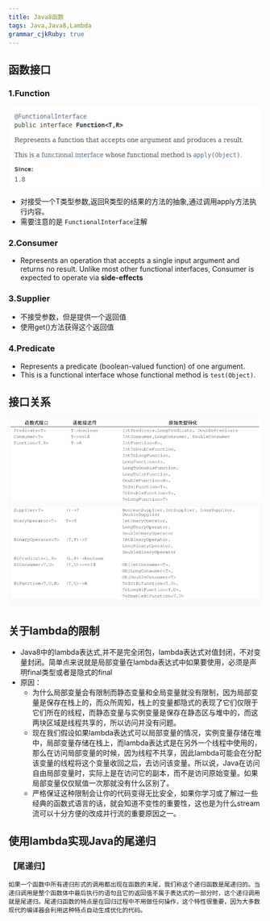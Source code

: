 ```yaml
---
title: Java8函数
tags: Java,Java8,Lambda
grammar_cjkRuby: true
---
```

## 函数接口
### 1.Function 
![Function Interface][1]
 - 对接受一个T类型参数,返回R类型的结果的方法的抽象,通过调用apply方法执行内容。
 - 需要注意的是 ```FunctionalInterface```注解 

### 2.Consumer

- Represents an operation that accepts a single input argument and returns no result. Unlike most other functional interfaces, Consumer is expected to operate via **side-effects**

### 3.Supplier
- 不接受参数，但是提供一个返回值
- 使用get()方法获得这个返回值

### 4.Predicate
- Represents a predicate (boolean-valued function) of one argument.
- This is a functional interface whose functional method is ```test(Object)```.

## 接口关系
![接口示意图][2]

## 关于lambda的限制
- Java8中的lambda表达式,并不是完全闭包，lambda表达式对值封闭，不对变量封闭。简单点来说就是局部变量在lambda表达式中如果要使用，必须是声明final类型或者是隐式的final
- 原因：
	- 为什么局部变量会有限制而静态变量和全局变量就没有限制，因为局部变量是保存在栈上的，而众所周知，栈上的变量都隐式的表现了它们仅限于它们所在的线程，而静态变量与实例变量是保存在静态区与堆中的，而这两块区域是线程共享的，所以访问并没有问题。
	- 现在我们假设如果lambda表达式可以局部变量的情况，实例变量存储在堆中，局部变量存储在栈上，而lambda表达式是在另外一个线程中使用的，那么在访问局部变量的时候，因为线程不共享，因此lambda可能会在分配该变量的线程将这个变量收回之后，去访问该变量。所以说，Java在访问自由局部变量时，实际上是在访问它的副本，而不是访问原始变量。如果局部变量仅仅赋值一次那就没有什么区别了。
	- 严格保证这种限制会让你的代码变得无比安全，如果你学习或了解过一些经典的函数式语言的话，就会知道不变性的重要性，这也是为什么stream流可以十分方便的改成并行流的重要原因之一。 

## 使用lambda实现Java的尾递归
### 【尾递归】
	如果一个函数中所有递归形式的调用都出现在函数的末尾，我们称这个递归函数是尾递归的。当递归调用是整个函数体中最后执行的语句且它的返回值不属于表达式的一部分时，这个递归调用就是尾递归。尾递归函数的特点是在回归过程中不用做任何操作，这个特性很重要，因为大多数现代的编译器会利用这种特点自动生成优化的代码。

  [1]: ./images/1519275752350.jpg
  [2]: ./images/1519277516029.jpg